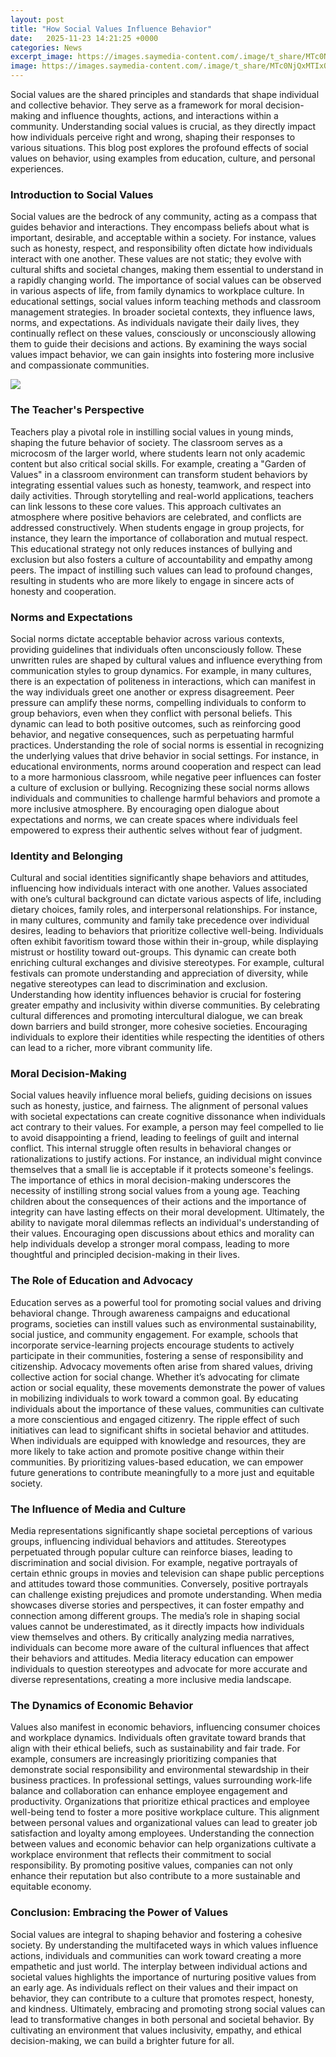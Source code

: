 ```yaml
---
layout: post
title: "How Social Values Influence Behavior"
date:   2025-11-23 14:21:25 +0000
categories: News
excerpt_image: https://images.saymedia-content.com/.image/t_share/MTc0NjQxMTIxODY2MTY0MTY5/teaching-and-assessing-attitudes.gif
image: https://images.saymedia-content.com/.image/t_share/MTc0NjQxMTIxODY2MTY0MTY5/teaching-and-assessing-attitudes.gif
---
```


Social values are the shared principles and standards that shape individual and collective behavior. They serve as a framework for moral decision-making and influence thoughts, actions, and interactions within a community. Understanding social values is crucial, as they directly impact how individuals perceive right and wrong, shaping their responses to various situations. This blog post explores the profound effects of social values on behavior, using examples from education, culture, and personal experiences.
### Introduction to Social Values
Social values are the bedrock of any community, acting as a compass that guides behavior and interactions. They encompass beliefs about what is important, desirable, and acceptable within a society. For instance, values such as honesty, respect, and responsibility often dictate how individuals interact with one another. These values are not static; they evolve with cultural shifts and societal changes, making them essential to understand in a rapidly changing world.
The importance of social values can be observed in various aspects of life, from family dynamics to workplace culture. In educational settings, social values inform teaching methods and classroom management strategies. In broader societal contexts, they influence laws, norms, and expectations. As individuals navigate their daily lives, they continually reflect on these values, consciously or unconsciously allowing them to guide their decisions and actions. By examining the ways social values impact behavior, we can gain insights into fostering more inclusive and compassionate communities.

![](https://images.saymedia-content.com/.image/t_share/MTc0NjQxMTIxODY2MTY0MTY5/teaching-and-assessing-attitudes.gif)
### The Teacher's Perspective
Teachers play a pivotal role in instilling social values in young minds, shaping the future behavior of society. The classroom serves as a microcosm of the larger world, where students learn not only academic content but also critical social skills. For example, creating a "Garden of Values" in a classroom environment can transform student behaviors by integrating essential values such as honesty, teamwork, and respect into daily activities.
Through storytelling and real-world applications, teachers can link lessons to these core values. This approach cultivates an atmosphere where positive behaviors are celebrated, and conflicts are addressed constructively. When students engage in group projects, for instance, they learn the importance of collaboration and mutual respect. This educational strategy not only reduces instances of bullying and exclusion but also fosters a culture of accountability and empathy among peers. The impact of instilling such values can lead to profound changes, resulting in students who are more likely to engage in sincere acts of honesty and cooperation.
### Norms and Expectations
Social norms dictate acceptable behavior across various contexts, providing guidelines that individuals often unconsciously follow. These unwritten rules are shaped by cultural values and influence everything from communication styles to group dynamics. For example, in many cultures, there is an expectation of politeness in interactions, which can manifest in the way individuals greet one another or express disagreement.
Peer pressure can amplify these norms, compelling individuals to conform to group behaviors, even when they conflict with personal beliefs. This dynamic can lead to both positive outcomes, such as reinforcing good behavior, and negative consequences, such as perpetuating harmful practices. Understanding the role of social norms is essential in recognizing the underlying values that drive behavior in social settings. For instance, in educational environments, norms around cooperation and respect can lead to a more harmonious classroom, while negative peer influences can foster a culture of exclusion or bullying.
Recognizing these social norms allows individuals and communities to challenge harmful behaviors and promote a more inclusive atmosphere. By encouraging open dialogue about expectations and norms, we can create spaces where individuals feel empowered to express their authentic selves without fear of judgment.
### Identity and Belonging
Cultural and social identities significantly shape behaviors and attitudes, influencing how individuals interact with one another. Values associated with one’s cultural background can dictate various aspects of life, including dietary choices, family roles, and interpersonal relationships. For instance, in many cultures, community and family take precedence over individual desires, leading to behaviors that prioritize collective well-being.
Individuals often exhibit favoritism toward those within their in-group, while displaying mistrust or hostility toward out-groups. This dynamic can create both enriching cultural exchanges and divisive stereotypes. For example, cultural festivals can promote understanding and appreciation of diversity, while negative stereotypes can lead to discrimination and exclusion.
Understanding how identity influences behavior is crucial for fostering greater empathy and inclusivity within diverse communities. By celebrating cultural differences and promoting intercultural dialogue, we can break down barriers and build stronger, more cohesive societies. Encouraging individuals to explore their identities while respecting the identities of others can lead to a richer, more vibrant community life.
### Moral Decision-Making
Social values heavily influence moral beliefs, guiding decisions on issues such as honesty, justice, and fairness. The alignment of personal values with societal expectations can create cognitive dissonance when individuals act contrary to their values. For example, a person may feel compelled to lie to avoid disappointing a friend, leading to feelings of guilt and internal conflict.
This internal struggle often results in behavioral changes or rationalizations to justify actions. For instance, an individual might convince themselves that a small lie is acceptable if it protects someone's feelings. The importance of ethics in moral decision-making underscores the necessity of instilling strong social values from a young age. Teaching children about the consequences of their actions and the importance of integrity can have lasting effects on their moral development.
Ultimately, the ability to navigate moral dilemmas reflects an individual's understanding of their values. Encouraging open discussions about ethics and morality can help individuals develop a stronger moral compass, leading to more thoughtful and principled decision-making in their lives.
### The Role of Education and Advocacy
Education serves as a powerful tool for promoting social values and driving behavioral change. Through awareness campaigns and educational programs, societies can instill values such as environmental sustainability, social justice, and community engagement. For example, schools that incorporate service-learning projects encourage students to actively participate in their communities, fostering a sense of responsibility and citizenship.
Advocacy movements often arise from shared values, driving collective action for social change. Whether it’s advocating for climate action or social equality, these movements demonstrate the power of values in mobilizing individuals to work toward a common goal. By educating individuals about the importance of these values, communities can cultivate a more conscientious and engaged citizenry.
The ripple effect of such initiatives can lead to significant shifts in societal behavior and attitudes. When individuals are equipped with knowledge and resources, they are more likely to take action and promote positive change within their communities. By prioritizing values-based education, we can empower future generations to contribute meaningfully to a more just and equitable society.
### The Influence of Media and Culture
Media representations significantly shape societal perceptions of various groups, influencing individual behaviors and attitudes. Stereotypes perpetuated through popular culture can reinforce biases, leading to discrimination and social division. For example, negative portrayals of certain ethnic groups in movies and television can shape public perceptions and attitudes toward those communities.
Conversely, positive portrayals can challenge existing prejudices and promote understanding. When media showcases diverse stories and perspectives, it can foster empathy and connection among different groups. The media’s role in shaping social values cannot be underestimated, as it directly impacts how individuals view themselves and others.
By critically analyzing media narratives, individuals can become more aware of the cultural influences that affect their behaviors and attitudes. Media literacy education can empower individuals to question stereotypes and advocate for more accurate and diverse representations, creating a more inclusive media landscape.
### The Dynamics of Economic Behavior
Values also manifest in economic behaviors, influencing consumer choices and workplace dynamics. Individuals often gravitate toward brands that align with their ethical beliefs, such as sustainability and fair trade. For example, consumers are increasingly prioritizing companies that demonstrate social responsibility and environmental stewardship in their business practices.
In professional settings, values surrounding work-life balance and collaboration can enhance employee engagement and productivity. Organizations that prioritize ethical practices and employee well-being tend to foster a more positive workplace culture. This alignment between personal values and organizational values can lead to greater job satisfaction and loyalty among employees.
Understanding the connection between values and economic behavior can help organizations cultivate a workplace environment that reflects their commitment to social responsibility. By promoting positive values, companies can not only enhance their reputation but also contribute to a more sustainable and equitable economy.
### Conclusion: Embracing the Power of Values
Social values are integral to shaping behavior and fostering a cohesive society. By understanding the multifaceted ways in which values influence actions, individuals and communities can work toward creating a more empathetic and just world. The interplay between individual actions and societal values highlights the importance of nurturing positive values from an early age.
As individuals reflect on their values and their impact on behavior, they can contribute to a culture that promotes respect, honesty, and kindness. Ultimately, embracing and promoting strong social values can lead to transformative changes in both personal and societal behavior. By cultivating an environment that values inclusivity, empathy, and ethical decision-making, we can build a brighter future for all.